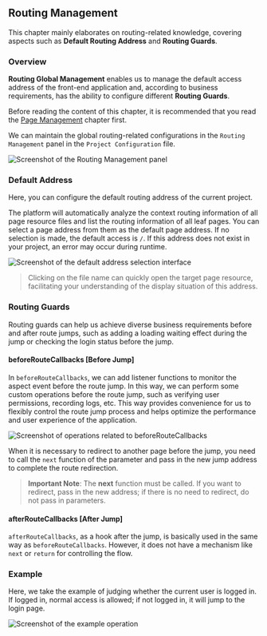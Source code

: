 ## Routing Management

This chapter mainly elaborates on routing-related knowledge, covering aspects such as **Default Routing Address** and **Routing Guards**.

### Overview

**Routing Global Management** enables us to manage the default access address of the front-end application and, according to business requirements, has the ability to configure different **Routing Guards**.

Before reading the content of this chapter, it is recommended that you read the [Page Management](/workbench/page) chapter first.

We can maintain the global routing-related configurations in the `Routing Management` panel in the `Project Configuration` file.

![Screenshot of the Routing Management panel](/workbench/router.png)

### Default Address

Here, you can configure the default routing address of the current project.

The platform will automatically analyze the context routing information of all page resource files and list the routing information of all leaf pages. You can select a page address from them as the default page address. If no selection is made, the default access is `/`. If this address does not exist in your project, an error may occur during runtime.

![Screenshot of the default address selection interface](/workbench/router1.png)

> Clicking on the file name can quickly open the target page resource, facilitating your understanding of the display situation of this address.

### Routing Guards

Routing guards can help us achieve diverse business requirements before and after route jumps, such as adding a loading waiting effect during the jump or checking the login status before the jump.

#### beforeRouteCallbacks [Before Jump]

In `beforeRouteCallbacks`, we can add listener functions to monitor the aspect event before the route jump. In this way, we can perform some custom operations before the route jump, such as verifying user permissions, recording logs, etc. This way provides convenience for us to flexibly control the route jump process and helps optimize the performance and user experience of the application.

![Screenshot of operations related to beforeRouteCallbacks](/workbench/router3.png)

When it is necessary to redirect to another page before the jump, you need to call the `next` function of the parameter and pass in the new jump address to complete the route redirection.

> **Important Note**: The **next** function must be called. If you want to redirect, pass in the new address; if there is no need to redirect, do not pass in parameters.

#### afterRouteCallbacks [After Jump]

`afterRouteCallbacks`, as a hook after the jump, is basically used in the same way as `beforeRouteCallbacks`. However, it does not have a mechanism like `next` or `return` for controlling the flow.

### Example

Here, we take the example of judging whether the current user is logged in. If logged in, normal access is allowed; if not logged in, it will jump to the login page.

![Screenshot of the example operation](/workbench/router4.png) 